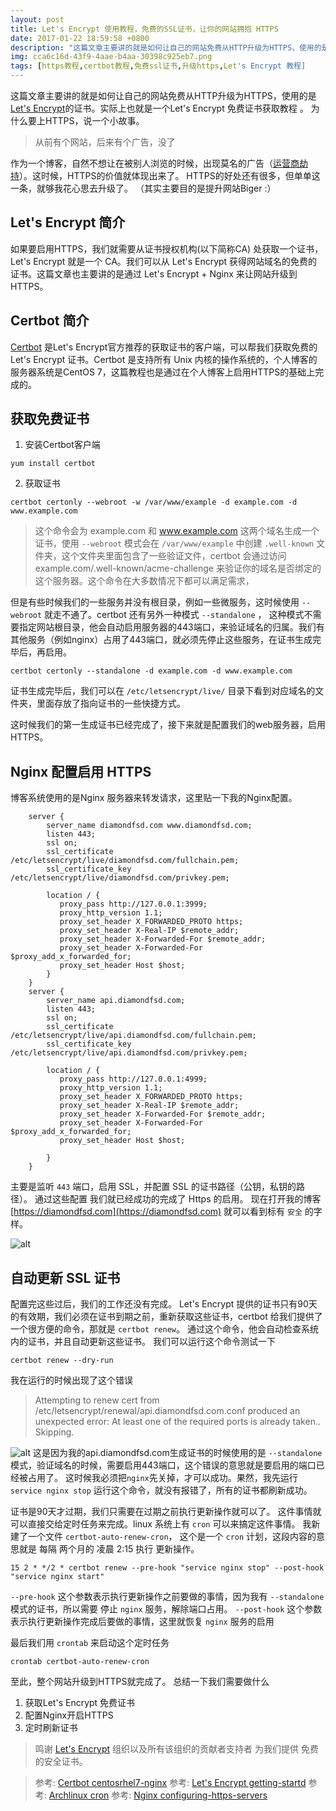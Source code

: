 ```yaml
---
layout: post
title: Let's Encrypt 使用教程，免费的SSL证书，让你的网站拥抱 HTTPS
date: 2017-01-22 18:59:58 +0800
description: "这篇文章主要讲的就是如何让自己的网站免费从HTTP升级为HTTPS，使用的是 Let's Encrypt的证书。实际上也就是一个Let's Encrypt 免费证书获取教程 。 为什么要上HTTPS，说一个小故事。  从前有个网站，后来有个广告，没了 作为一个博客，自然不想让在被别人浏览的时候，出现莫名的广告（运营商劫持）。这时候，HTTPS的价值就体现出来了。 HTTPS的好处还有很多，但单单这一条，就够我花心思去升级了。 （其实主要目的是提升网站Biger :）  Let's Encrypt 简介  如果要启用HTTPS，我们就需要从证书授权机构(以下简称CA) 处获取一个证书，Let's"
img: cca6c16d-43f9-4aae-b4aa-30398c925eb7.png
tags: [https教程,certbot教程,免费ssl证书,升级https,Let's Encrypt 教程]
---
```


这篇文章主要讲的就是如何让自己的网站免费从HTTP升级为HTTPS，使用的是 [Let's Encrypt](https://letsencrypt.org/)的证书。实际上也就是一个Let's Encrypt 免费证书获取教程 。
为什么要上HTTPS，说一个小故事。
> 从前有个网站，后来有个广告，没了

作为一个博客，自然不想让在被别人浏览的时候，出现莫名的广告（[运营商劫持](https://www.google.com.hk/webhp?hl=zh-CN&sourceid=cnhp&gws_rd=ssl#safe=strict&hl=zh-CN&q=%E8%BF%90%E8%90%A5%E5%95%86%E5%8A%AB%E6%8C%81)）。这时候，HTTPS的价值就体现出来了。 HTTPS的好处还有很多，但单单这一条，就够我花心思去升级了。 （其实主要目的是提升网站Biger :）

## Let's Encrypt 简介
如果要启用HTTPS，我们就需要从证书授权机构(以下简称CA) 处获取一个证书，Let's Encrypt 就是一个 CA。我们可以从 Let's Encrypt 获得网站域名的免费的证书。这篇文章也主要讲的是通过 Let's Encrypt + Nginx 来让网站升级到HTTPS。

## Certbot 简介
[Certbot](https://certbot.eff.org) 是Let's Encrypt官方推荐的获取证书的客户端，可以帮我们获取免费的Let's Encrypt 证书。Certbot 是支持所有 Unix 内核的操作系统的，个人博客的服务器系统是CentOS 7，这篇教程也是通过在个人博客上启用HTTPS的基础上完成的。

## 获取免费证书
1. 安装Certbot客户端
```shell
yum install certbot
```
2. 获取证书
```shell
certbot certonly --webroot -w /var/www/example -d example.com -d www.example.com
```
> 这个命令会为 example.com 和 www.example.com 这两个域名生成一个证书，使用 `--webroot` 模式会在 `/var/www/example` 中创建 `.well-known` 文件夹，这个文件夹里面包含了一些验证文件，certbot 会通过访问 example.com/.well-known/acme-challenge 来验证你的域名是否绑定的这个服务器。这个命令在大多数情况下都可以满足需求，

但是有些时候我们的一些服务并没有根目录，例如一些微服务，这时候使用 `--webroot` 就走不通了。certbot 还有另外一种模式 `--standalone` ， 这种模式不需要指定网站根目录，他会自动启用服务器的443端口，来验证域名的归属。我们有其他服务（例如nginx）占用了443端口，就必须先停止这些服务，在证书生成完毕后，再启用。
```shell
certbot certonly --standalone -d example.com -d www.example.com
```
证书生成完毕后，我们可以在 `/etc/letsencrypt/live/` 目录下看到对应域名的文件夹，里面存放了指向证书的一些快捷方式。

这时候我们的第一生成证书已经完成了，接下来就是配置我们的web服务器，启用HTTPS。

## Nginx 配置启用 HTTPS
博客系统使用的是Nginx 服务器来转发请求，这里贴一下我的Nginx配置。
```nginx
    server {
        server_name diamondfsd.com www.diamondfsd.com;
        listen 443;
        ssl on;
        ssl_certificate /etc/letsencrypt/live/diamondfsd.com/fullchain.pem;
        ssl_certificate_key /etc/letsencrypt/live/diamondfsd.com/privkey.pem;

        location / {
           proxy_pass http://127.0.0.1:3999;
           proxy_http_version 1.1;
           proxy_set_header X_FORWARDED_PROTO https;
           proxy_set_header X-Real-IP $remote_addr;
           proxy_set_header X-Forwarded-For $remote_addr;
           proxy_set_header X-Forwarded-For $proxy_add_x_forwarded_for;
           proxy_set_header Host $host;
        }
    }
    server {
        server_name api.diamondfsd.com;
        listen 443;
        ssl on;
        ssl_certificate /etc/letsencrypt/live/api.diamondfsd.com/fullchain.pem;
        ssl_certificate_key /etc/letsencrypt/live/api.diamondfsd.com/privkey.pem;

        location / {
           proxy_pass http://127.0.0.1:4999;
           proxy_http_version 1.1;
           proxy_set_header X_FORWARDED_PROTO https;
           proxy_set_header X-Real-IP $remote_addr;
           proxy_set_header X-Forwarded-For $remote_addr;
           proxy_set_header X-Forwarded-For $proxy_add_x_forwarded_for;
           proxy_set_header Host $host;

        }
    }

```
主要是监听 `443` 端口，启用 SSL，并配置 SSL 的证书路径（公钥，私钥的路径）。
通过这些配置 我们就已经成功的完成了 Https 的启用。
现在打开我的博客 [https://diamondfsd.com](https://diamondfsd.com)  就可以看到标有 `安全` 的字样。

![alt]({{site.baseurl}}/assets/img/4312f4f1-bd6f-4b60-991d-80e8de186294G)

## 自动更新 SSL 证书
配置完这些过后，我们的工作还没有完成。 Let's Encrypt 提供的证书只有90天的有效期，我们必须在证书到期之前，重新获取这些证书，certbot 给我们提供了一个很方便的命令，那就是 `certbot renew`。
通过这个命令，他会自动检查系统内的证书，并且自动更新这些证书。
我们可以运行这个命令测试一下
```
certbot renew --dry-run
```
我在运行的时候出现了这个错误
> Attempting to renew cert from /etc/letsencrypt/renewal/api.diamondfsd.com.conf produced an unexpected error: At least one of the required ports is already taken.. Skipping.

![alt]({{site.baseurl}}/assets/img/a9f7ee63-9fa4-4dab-902d-b8a46ac31b08y)
这是因为我的api.diamondfsd.com生成证书的时候使用的是 `--standalone` 模式，验证域名的时候，需要启用443端口，这个错误的意思就是要启用的端口已经被占用了。 这时候我必须把`nginx`先关掉，才可以成功。果然，我先运行 `service nginx stop` 运行这个命令，就没有报错了，所有的证书都刷新成功。

证书是90天才过期，我们只需要在过期之前执行更新操作就可以了。 这件事情就可以直接交给定时任务来完成。linux 系统上有 `cron` 可以来搞定这件事情。
我新建了一个文件   `certbot-auto-renew-cron`， 这个是一个 `cron` 计划，这段内容的意思就是 每隔 两个月的 凌晨 2:15 执行 更新操作。
```
15 2 * */2 * certbot renew --pre-hook "service nginx stop" --post-hook "service nginx start"
```
`--pre-hook` 这个参数表示执行更新操作之前要做的事情，因为我有 `--standalone` 模式的证书，所以需要 停止 `nginx` 服务，解除端口占用。
`--post-hook` 这个参数表示执行更新操作完成后要做的事情，这里就恢复 `nginx` 服务的启用

最后我们用 `crontab` 来启动这个定时任务
```
crontab certbot-auto-renew-cron
```

至此，整个网站升级到HTTPS就完成了。 总结一下我们需要做什么
1. 获取Let's Encrypt 免费证书
2. 配置Nginx开启HTTPS
3. 定时刷新证书

> 鸣谢 [Let's Encrypt](https://letsencrypt.org/) 组织以及所有该组织的贡献者支持者 为我们提供 免费的安全证书。

> 参考: [Certbot centosrhel7-nginx](https://certbot.eff.org/#centosrhel7-nginx)
参考: [Let's Encrypt getting-startd](https://letsencrypt.org/getting-started/)
参考: [Archlinux cron](https://wiki.archlinux.org/index.php/Cron_(%E7%AE%80%E4%BD%93%E4%B8%AD%E6%96%87))
参考: [Nginx configuring-https-servers](http://nginx.org/en/docs/http/configuring_https_servers.html)